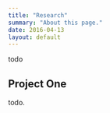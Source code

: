 ```yaml
---
title: "Research"
summary: "About this page."
date: 2016-04-13
layout: default
---
```


todo

## Project One
todo.


